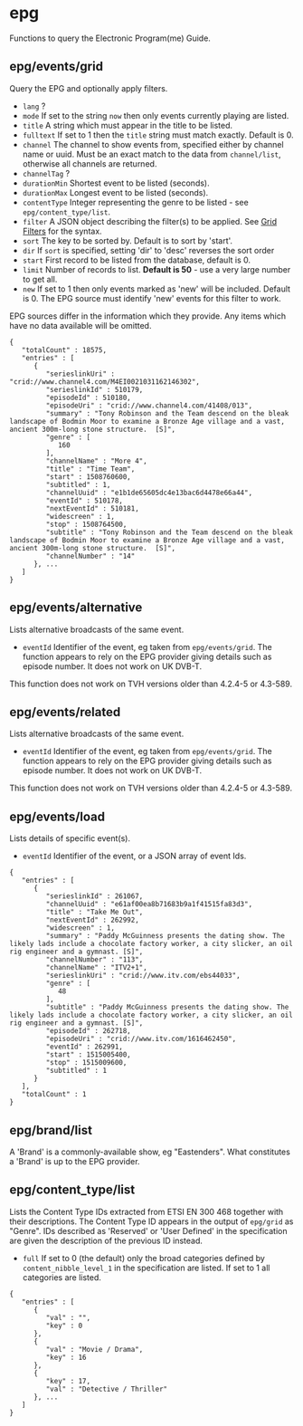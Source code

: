 # epg
Functions to query the Electronic Program(me) Guide.
## epg/events/grid
Query the EPG and optionally apply filters.
- `lang` ?
- `mode` If set to the string `now` then only events currently playing are listed.
- `title` A string which must appear in the title to be listed.
- `fulltext` If set to 1 then the `title` string must match exactly. Default is 0.
- `channel` The channel to show events from, specified either by channel name or uuid. Must be an exact match to the data from `channel/list`, otherwise all channels are returned.
- `channelTag` ?
- `durationMin` Shortest event to be listed (seconds).
- `durationMax` Longest event to be listed (seconds).
- `contentType` Integer representing the genre to be listed - see `epg/content_type/list`.
- `filter` A JSON object describing the filter(s) to be applied. See [Grid Filters](Description.md#grid-filters) for the syntax.
- `sort` The key to be sorted by. Default is to sort by 'start'.
- `dir` If `sort` is specified, setting 'dir' to 'desc' reverses the sort order  
- `start` First record to be listed from the database, default is 0.
- `limit` Number of records to list. **Default is 50** - use a very large number to get all.
- `new` If set to 1 then only events marked as 'new' will be included. Default is 0. The EPG source must identify 'new' events for this filter to work.

EPG sources differ in the information which they provide. Any items which have no data available will be omitted.

```
{
   "totalCount" : 18575,
   "entries" : [
      {
         "serieslinkUri" : "crid://www.channel4.com/M4EI0021031162146302",
         "serieslinkId" : 510179,
         "episodeId" : 510180,
         "episodeUri" : "crid://www.channel4.com/41408/013",
         "summary" : "Tony Robinson and the Team descend on the bleak landscape of Bodmin Moor to examine a Bronze Age village and a vast, ancient 300m-long stone structure.  [S]",
         "genre" : [
            160
         ],
         "channelName" : "More 4",
         "title" : "Time Team",
         "start" : 1508760600,
         "subtitled" : 1,
         "channelUuid" : "e1b1de65605dc4e13bac6d4478e66a44",
         "eventId" : 510178,
         "nextEventId" : 510181,
         "widescreen" : 1,
         "stop" : 1508764500,
         "subtitle" : "Tony Robinson and the Team descend on the bleak landscape of Bodmin Moor to examine a Bronze Age village and a vast, ancient 300m-long stone structure.  [S]",
         "channelNumber" : "14"
      }, ...
   ]
}
```

## epg/events/alternative
Lists alternative broadcasts of the same event.
- `eventId` Identifier of the event, eg taken from `epg/events/grid`.
The function appears to rely on the EPG provider giving details such as episode number. It does not work on UK DVB-T.

This function does not work on TVH versions older than 4.2.4-5 or 4.3-589.
## epg/events/related
Lists alternative broadcasts of the same event.
- `eventId` Identifier of the event, eg taken from `epg/events/grid`.
The function appears to rely on the EPG provider giving details such as episode number. It does not work on UK DVB-T.

This function does not work on TVH versions older than 4.2.4-5 or 4.3-589.
## epg/events/load
Lists details of specific event(s).
- `eventId` Identifier of the event, or a JSON array of event Ids.
```
{
   "entries" : [
      {
         "serieslinkId" : 261067,
         "channelUuid" : "e61af00ea8b71683b9a1f41515fa83d3",
         "title" : "Take Me Out",
         "nextEventId" : 262992,
         "widescreen" : 1,
         "summary" : "Paddy McGuinness presents the dating show. The likely lads include a chocolate factory worker, a city slicker, an oil rig engineer and a gymnast. [S]",
         "channelNumber" : "113",
         "channelName" : "ITV2+1",
         "serieslinkUri" : "crid://www.itv.com/ebs44033",
         "genre" : [
            48
         ],
         "subtitle" : "Paddy McGuinness presents the dating show. The likely lads include a chocolate factory worker, a city slicker, an oil rig engineer and a gymnast. [S]",
         "episodeId" : 262718,
         "episodeUri" : "crid://www.itv.com/1616462450",
         "eventId" : 262991,
         "start" : 1515005400,
         "stop" : 1515009600,
         "subtitled" : 1
      }
   ],
   "totalCount" : 1
}

```
## epg/brand/list
A 'Brand' is a commonly-available show, eg "Eastenders". What constitutes a 'Brand' is up to the EPG provider.
## epg/content_type/list
Lists the Content Type IDs extracted from ETSI EN 300 468 together with their descriptions. The Content Type ID appears in the output of `epg/grid` as "Genre". IDs described as 'Reserved' or 'User Defined' in the specification are given the description of the previous ID instead.
- `full` If set to 0 (the default) only the broad categories defined by `content_nibble_level_1` in the specification are listed. If set to 1 all categories are listed.

```
{
   "entries" : [
      {
         "val" : "",
         "key" : 0
      },
      {
         "val" : "Movie / Drama",
         "key" : 16
      },
      {
         "key" : 17,
         "val" : "Detective / Thriller"
      }, ...
   ]
}
```
